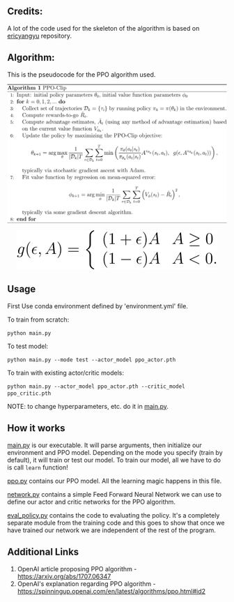 ## Credits: ##
A lot of the code used for the skeleton of the algorithm is based
on <a href=https://github.com/ericyangyu/PPO-for-Beginners>ericyangyu</a> repository.

## Algorithm: ##
This is the pseudocode for the PPO algorithm used.
<div style="text-align: center;">
    <p><img src="./images/ppo_pseudocode.svg" alt="PPO Pseudocode" style="background-color: white; max-width: 100%;" /></p>
    <p><img src="./images/g_func.svg" alt="G function" style="background-color: white; max-width: 100%;" /></p>
</div>


## Usage
First Use conda environment defined by 'environment.yml' file.

To train from scratch:
```
python main.py
```

To test model:
```
python main.py --mode test --actor_model ppo_actor.pth
```

To train with existing actor/critic models:
```
python main.py --actor_model ppo_actor.pth --critic_model ppo_critic.pth
```

NOTE: to change hyperparameters, etc. do it in [main.py](main.py).

## How it works

[main.py](main.py) is our executable. It will parse arguments, then initialize our environment and PPO model. Depending on the mode you specify (train by default), it will train or test our model. To train our model, all we have to do is call ```learn``` function!

[ppo.py](ppo.py) contains our PPO model. All the learning magic happens in this file.

[network.py](network.py) contains a simple Feed Forward Neural Network we can use to define our actor and critic networks for the PPO algorithm. 

[eval_policy.py](eval_policy.py) contains the code to evaluating the policy.
It's a completely separate module from the training code and this goes to show that once we have trained our network we are independent of the rest of the program.


## Additional Links ##

1. OpenAI article proposing PPO algorithm - https://arxiv.org/abs/1707.06347
2. OpenAI's explanation regarding PPO algorithm - https://spinningup.openai.com/en/latest/algorithms/ppo.html#id2